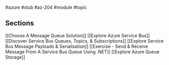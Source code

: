 #azure #stub #az-204 #module #topic

## Sections
[[Choose A Message Queue Solution]]
[[Explore Azure Service Bus]]
[[Discover Service Bus Queues, Topics, & Subscriptions]]
[[Explore Service Bus Message Payloads & Serialisation]]
[[Exercise - Send & Receive Message From A Service Bus Queue Using .NET]]
[[Explore Azure Queue Storage]]